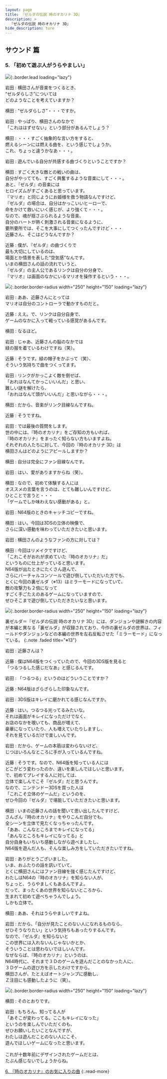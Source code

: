 ```yaml
---
layout: page
title: 『ゼルダの伝説 時のオカリナ 3D』
description: >
  『ゼルダの伝説 時のオカリナ 3D』
hide_description: ture
---
```


## サウンド 篇

### 5. 「初めて遊ぶ人がうらやましい」

![](/interviews/jp/3ds/aqej/vol1/img/mainvisual5.jpg){:.border.lead loading="lazy"}

岩田
: 横田さんが音楽をつくるとき、<br>“ゼルダらしさ”については<br>どのようなことを考えていますか？

横田
: “ゼルダらしさ”・・・ですか。

岩田
: やっぱり、横田さんのなかで<br>「これははずせない」という部分があるんでしょう？

横田
: ・・・すごく抽象的な言い方をすると、<br>燃えるシーンには燃える曲を、という感じでしょうか。<br>これ、ちょっと違うかなあ・・・。

岩田
: 遊んでいる自分が共感する曲づくりということですか？

横田
: すごく大きな敵との戦いの曲は、<br>自分がやってても、すごく興奮するような音楽にして・・・。<br>あと、『ゼルダ』の音楽には<br>ヒロイズムがすごくあると思っています。<br>『マリオ』と同じようにお姫様を救う物語なんですけど、<br>『ゼルダ』の場合は、自分はかっこいいヒーローで、<br>命をかけて救いにいく感じが、より強くて・・・。<br>なので、魂が揺さぶられるような音楽、<br>自分のハートが熱く刺激される音楽になるように、<br>要所要所では、そこを大事にしてつくったんですけど・・・<br>近藤さん、そこはどうなんですか？

近藤
: 僕が、『ゼルダ』の曲づくりで<br>最も大切にしているのは、<br>場面とか情景を表した“空気感”なんです。<br>いまの横田さんの話の流れでいうと、<br>『ゼルダ』の主人公であるリンクは自分の分身で、<br>『マリオ』は画面のなかにいるマリオを操作するという・・・。

![](/interviews/jp/3ds/aqej/vol1/img/photo12.jpg){:.border.border-radius width="250" height="150"  loading="lazy"}

岩田
: ああ、近藤さんにとっては<br>マリオは自分のコントローラで動かすものだと。

近藤
: ええ。で、リンクは自分自身で、<br>ゲームのなかに入って戦っている感覚があるんです。

横田
: なるほど。

岩田
: じゃあ、近藤さんの脳のなかでは<br>緑の服を着ているわけですね（笑）。

近藤
: そうです。緑の帽子をかぶって（笑）、<br>そういう気持ちで曲をつくってます。

岩田
: リンクがかっこよく敵を倒せば、<br>「おれはなんてかっこいいんだ」と思い、<br>難しい謎を解けたら、<br>「おれはなんて頭がいいんだ」と思いながら・・・。

横田
: だから、音楽がリンク目線なんですね。

近藤
: そうですね。

岩田
: では最後の質問をします。<br>世の中には、『時のオカリナ』をご存知の方もいれば、<br>『時のオカリナ』をまったく知らない方もいますよね。<br>それぞれの人たちに対して、今回の『時のオカリナ 3D』は<br>横田さんはどのようにアピールしますか？

横田
: 自分は完全にファン目線なんです。

岩田
: はい、愛がありますからね（笑）。

横田
: なので、初めて体験する人には<br>オススメの言葉を言うのは、とても難しいんですけど、<br>ひとことで言うと・・・<br>「ゲームでしか味わえない感動がある」と。

岩田
: N64版のときのキャッチコピーですね。

横田
: はい。今回は3DSの立体の映像で、<br>さらに深い感動を味わっていただきたいと思います。

岩田
: 横田さんのようなファンの方に対しては？

横田
: 今回はリメイクですけど、<br>「これこそがおれが求めていた『時のオカリナ』だ」<br>というものに仕上がっていると思います。<br>N64版が出たときにたくさん遊んで、<br>さらにバーチャルコンソールで遊び倒していただいた方でも、<br>とくに今回の裏ゼルダ（※13）はミラーモードになっていて、<br>敵の攻撃力も２倍になって<br>すごく手ごたえのあるゲームになっていますので、<br>ぜひそこまで遊び倒していただきたいなと思います。

![](/interviews/jp/3ds/aqej/vol1/img/photo13.jpg){:.border.border-radius width="250" height="150"  loading="lazy"}


裏ゼルダ＝『ゼルダの伝説 時のオカリナ 3D』には、ダンジョンや謎解きの内容が本編と異なる「裏ゼルダ」が収録されており、今作の裏ゼルダの世界は、フィールドやダンジョンなどの本編の世界を左右反転させた「ミラーモード」になっている。
{:.note .faded title="※13"}

岩田
: 近藤さんは？

近藤
: 僕はN64版をつくっていたので、今回の3DS版を見ると<br>「つるつるした感じだなあ」と感じるんです。

岩田
: 「つるつる」というのはどういうことですか？

近藤
: N64版はざらざらした印象なんです。

岩田
: 3DS版はキレイに磨かれてる感じなんですか。

近藤
: はい。つるつる光ってるみたいな。<br>それは画面がキレイになっただけでなく、<br>お店のなかを覗いても、商品が増えて、<br>豪華になっていたり、人も増えていたりしますし、<br>それを見ているだけで楽しいんです。

岩田
: だから、ゲームの本筋は変わらないけど、<br>じつはいろんなところに手が入っているんですね。

近藤
: そうです。なので、N64版を知っている人には<br>どこがどう変わったのか、違いを楽しんでほしいと思います。<br>で、初めてプレイする人に対しては、<br>立体で楽しんでこそ『ゼルダ』だと思うんです。<br>なので、ニンテンドー3DSを買った人は<br>「これこそ立体のゲームだ」というのを、<br>ぜひ今回の『ゼルダ』で堪能していただきたいと思います。

横田
: いまの近藤さんの話を聞いて思い出したんですけど、<br>さんざん『時のオカリナ』をやりこんだ自分でも、<br>全シーンを立体で見たくなっちゃったんです。<br>「ああ、こんなところまでキレイになってる」<br>「あんなところもキレイになってる」と<br>自分自身もいちいち感動しながら遊べましたし、<br>N64版を遊んだ人も、そんな楽しみ方をしていただきたいですね。

岩田
: ありがとうございました。<br>いま、おふたりの話を訊いていて、<br>とくに横田さんにはファン目線を強く感じたんですけど、<br>わたしはN64の『時のオカリナ』を知らない人が、<br>ちょっと、うらやましくもあるんですよ。<br>だって、まったくあの世界を知らないところから、<br>生まれて初めて遊べちゃうんでしょう。<br>しかも立体で。

横田
: ああ、それはうらやましいですよね。

岩田
: だから、「自分が見たことのない人になれるものなら、<br>ぜひそうなりたい」という気持ちもあったりするんです。<br>なので、『ゼルダ』を知らないと<br>この世界には入れないんじゃないかとか、<br>そういうことは思わないでほしいんです。<br>なぜならば、『時のオカリナ』というのは、<br>N64時代に、それまで３Ｄのゲームを遊んだことのなかった人に、<br>３Ｄゲームの遊び方を示したわけですから。<br>横田さんが、たとえばオートジャンプに感動し、<br>Ｚ注目にも感動したように（笑）。

![](/interviews/jp/3ds/aqej/vol1/img/photo15.jpg){:.border.border-radius width="250" height="150"  loading="lazy"}

横田
: そのとおりです。

岩田
: もちろん、知ってる人が<br>「あそこが変わってる。ここもキレイになった」<br>というのを楽しんでいただくのも、<br>ぜひお願いしたいことなんですが、<br>わたしは遊んだことのない人にこそ、<br>遊んでほしいゲームになったと思います。<br>&nbsp;<br>これが十数年前にデザインされたゲームだとは、<br>たぶん感じないでしょうからね。


[6. 『時のオカリナ』のお気に入りの曲](6.md)
{:.read-more}
